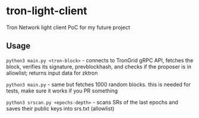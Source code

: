 # tron-light-client
Tron Network light client PoC for my future project

## Usage

`python3 main.py <tron-block>` - connects to TronGrid gRPC API, fetches the block, verifies its signature, prevblockhash, and checks if the proposer is in allowlist; returns input data for zktron

`python3 main.py` - same but fetches 1000 random blocks. this is needed for tests, make sure it works if you PR something

`python3 srscan.py <epochs-depth>` - scans SRs of the last epochs and saves their public keys into srs.txt (allowlist)